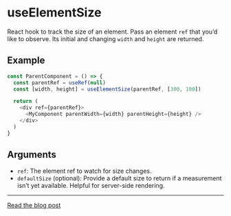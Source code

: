 # useElementSize

React hook to track the size of an element. Pass an element `ref` that you’d like to observe. Its initial and changing `width` and `height` are returned.


## Example

```js
const ParentComponent = () => {
  const parentRef = useRef(null)
  const [width, height] = useElementSize(parentRef, [300, 100])

  return (
    <div ref={parentRef}>
      <MyComponent parentWidth={width} parentHeight={height} />
    </div>
  )
}
```

## Arguments

- `ref`: The element ref to watch for size changes.
- `defaultSize` (optional): Provide a default size to return if a measurement isn’t yet available. Helpful for server-side rendering.

---

[Read the blog post](https://blog.nathanfitzsimmons.com/2021/05/05/window-pains-using-element-queries-in-your-react-app/)
